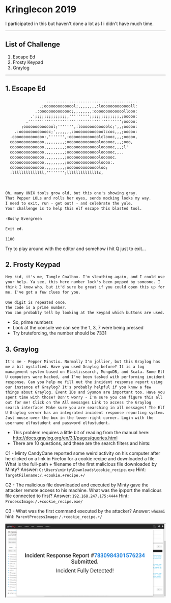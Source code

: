# Kringlecon 2019

I participated in this but haven't done a lot as I i didn't have much time.

----
## List of Challenge
1. Escape Ed
2. Frosty Keypad
3. Graylog

----
## 1. Escape Ed

```
                  ........................................
               .;oooooooooooool;,,,,,,,,:loooooooooooooll:
             .:oooooooooooooc;,,,,,,,,:ooooooooooooollooo:
           .';;;;;;;;;;;;;;,''''''''';;;;;;;;;;;;;,;ooooo:
         .''''''''''''''''''''''''''''''''''''''''';ooooo:
       ;oooooooooooool;''''''',:loooooooooooolc;',,;ooooo:
    .:oooooooooooooc;',,,,,,,:ooooooooooooolccoc,,,;ooooo:
  .cooooooooooooo:,''''''',:ooooooooooooolcloooc,,,;ooooo,
  coooooooooooooo,,,,,,,,,;ooooooooooooooloooooc,,,;ooo,
  coooooooooooooo,,,,,,,,,;ooooooooooooooloooooc,,,;l'
  coooooooooooooo,,,,,,,,,;ooooooooooooooloooooc,,..
  coooooooooooooo,,,,,,,,,;ooooooooooooooloooooc.
  coooooooooooooo,,,,,,,,,;ooooooooooooooloooo:.
  coooooooooooooo,,,,,,,,,;ooooooooooooooloo;
  :llllllllllllll,'''''''';llllllllllllllc,



Oh, many UNIX tools grow old, but this one's showing gray.
That Pepper LOLs and rolls her eyes, sends mocking looks my way.
I need to exit, run - get out! - and celebrate the yule.
Your challenge is to help this elf escape this blasted tool.

-Bushy Evergreen

Exit ed.

1100
```

Try to play around with the editor and somehow i hit Q just to exit...

## 2. Frosty Keypad

```
Hey kid, it's me, Tangle Coalbox. I'm sleuthing again, and I could use your help. Ya see, this here number lock's been popped by someone. I think I know who, but it'd sure be great if you could open this up for me. I've got a few clues for you.

One digit is repeated once.
The code is a prime number.
You can probably tell by looking at the keypad which buttons are used.
```

- So, prime numbers
- Look at the console we can see the 1, 3, 7 were being pressed
- Try bruteforcing, the number should be 7331

## 3. Graylog

```
It's me - Pepper Minstix. Normally I'm jollier, but this Graylog has me a bit mystified. Have you used Graylog before? It is a log management system based on Elasticsearch, MongoDB, and Scala. Some Elf U computers were hacked, and I've been tasked with performing incident response. Can you help me fill out the incident response report using our instance of Graylog? It's probably helpful if you know a few things about Graylog. Event IDs and Sysmon are important too. Have you spent time with those? Don't worry - I'm sure you can figure this all out for me! Click on the All messages Link to access the Graylog search interface! Make sure you are searching in all messages! The Elf U Graylog server has an integrated incident response reporting system. Just mouse-over the box in the lower-right corner. Login with the username elfustudent and password elfustudent.
```

- This problem requires a little bit of reading from the manual here: http://docs.graylog.org/en/3.1/pages/queries.html
- There are 10 questions, and these are the search filters and hints:

C1 - Minty CandyCane reported some weird activity on his computer after he clicked on a link in Firefox for a cookie recipe and downloaded a file. What is the full-path + filename of the first malicious file downloaded by Minty?
Answer: `C:\Users\minty\Downloads\cookie_recipe.exe`
Hint: `TargetFilename:/.+cookie.+recipe.+/`

C2 - The malicious file downloaded and executed by Minty gave the attacker remote access to his machine. What was the ip:port the malicious file connected to first?
Answer: `192.168.247.175:4444`
Hint: `ProcessImage:/.+cookie_recipe.exe/`

C3 - What was the first command executed by the attacker?
Answer: `whoami`
hint: `ParentProcessImage:/.+cookie_recipe.+/`

![](img/graylog.png)